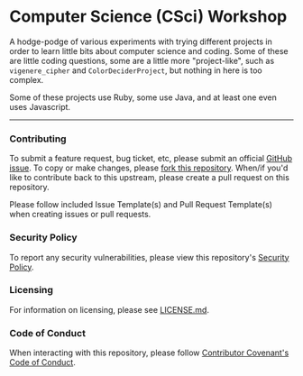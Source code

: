 # Computer Science (CSci) Workshop

A hodge-podge of various experiments with trying different projects in order to learn little bits about computer science and coding. Some of these are little coding questions, some are a little more "project-like", such as `vigenere_cipher` and `ColorDeciderProject`, but nothing in here is too complex.

Some of these projects use Ruby, some use Java, and at least one even uses Javascript.

---

### Contributing

To submit a feature request, bug ticket, etc, please submit an official [GitHub issue](https://github.com/emmahsax/csci-workshop/issues/new). To copy or make changes, please [fork this repository](https://github.com/emmahsax/csci-workshop/fork). When/if you'd like to contribute back to this upstream, please create a pull request on this repository.

Please follow included Issue Template(s) and Pull Request Template(s) when creating issues or pull requests.

### Security Policy

To report any security vulnerabilities, please view this repository's [Security Policy](https://github.com/emmahsax/csci-workshop/security/policy).

### Licensing

For information on licensing, please see [LICENSE.md](https://github.com/emmahsax/csci-workshop/blob/main/LICENSE.md).

### Code of Conduct

When interacting with this repository, please follow [Contributor Covenant's Code of Conduct](https://contributor-covenant.org).
